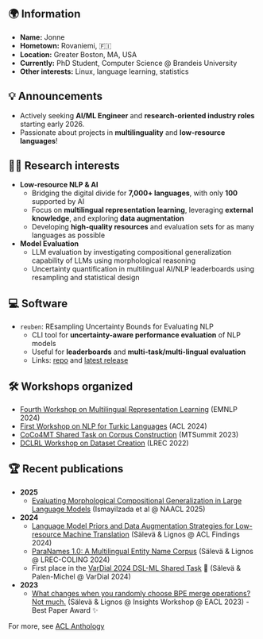 ## 🌍 **Information**
- **Name:** Jonne
- **Hometown:** Rovaniemi, :finland:
- **Location:** Greater Boston, MA, USA
- **Currently:** PhD Student, Computer Science @ Brandeis University
- **Other interests:** Linux, language learning, statistics

## 💡 **Announcements**
- Actively seeking **AI/ML Engineer** and **research-oriented industry roles** starting early 2026.
- Passionate about projects in **multilinguality** and **low-resource languages**!

## 👨‍🎓 **Research interests**
- **Low-resource NLP & AI** 
  - Bridging the digital divide for **7,000+ languages**, with only **100** supported by AI
  - Focus on **multilingual representation learning**, leveraging **external knowledge**, and exploring **data augmentation**
  - Developing **high-quality resources** and evaluation sets for as many languages as possible
- **Model Evaluation** 
  - LLM evaluation by investigating compositional generalization capability of LLMs using morphological reasoning
  - Uncertainty quantification in multilingual AI/NLP leaderboards using resampling and statistical design

## 💻 **Software**

- `reuben`: REsampling Uncertainty Bounds for Evaluating NLP
  - CLI tool for **uncertainty-aware performance evaluation** of NLP models
  - Useful for **leaderboards** and **multi-task/multi-lingual evaluation**
  - Links: [repo](https://github.com/j0ma/reuben) and [latest release](https://github.com/j0ma/reuben/releases/latest)

## 🛠️ **Workshops organized**
- [Fourth Workshop on Multilingual Representation Learning](https://sigtyp.github.io/ws2024-mrl.html) (EMNLP 2024)
- [First Workshop on NLP for Turkic Languages](https://aclanthology.org/volumes/2024.sigturk-1/) (ACL 2024)
- [CoCo4MT Shared Task on Corpus Construction](https://aclanthology.org/2023.mtsummit-coco4mt.3/) (MTSummit 2023)
- [DCLRL Workshop on Dataset Creation](https://dclrl.github.io/) (LREC 2022)

## 🏆 **Recent publications**
- **2025**
  - [Evaluating Morphological Compositional Generalization in Large Language Models](https://aclanthology.org/2025.naacl-long.59/) (Ismayilzada et al @ NAACL 2025)
- **2024** 
  - [Language Model Priors and Data Augmentation Strategies for Low-resource Machine Translation](https://aclanthology.org/2024.findings-acl.768/) (Sälevä & Lignos @ ACL Findings 2024)
  - [ParaNames 1.0: A Multilingual Entity Name Corpus](https://aclanthology.org/2024.lrec-main.1103/) (Sälevä & Lignos @ LREC-COLING 2024)
  - First place in the [VarDial 2024 DSL-ML Shared Task](https://aclanthology.org/2024.vardial-1.22/) 🥇 (Sälevä & Palen-Michel @ VarDial 2024)
- **2023**
  - [What changes when you randomly choose BPE merge operations? Not much.](https://aclanthology.org/2023.insights-1.7/) (Sälevä & Lignos @ Insights Workshop @ EACL 2023) - Best Paper Award ✨

For more, see [ACL Anthology](https://aclanthology.org/people/jonne-saleva/)

